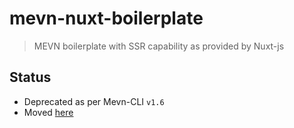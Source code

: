 # mevn-nuxt-boilerplate

> MEVN boilerplate with SSR capability as provided by Nuxt-js

## Status

- Deprecated as per Mevn-CLI `v1.6`
- Moved [here](http://github.com/madlabsinc/mevn-starter-templates/tree/nuxt)
